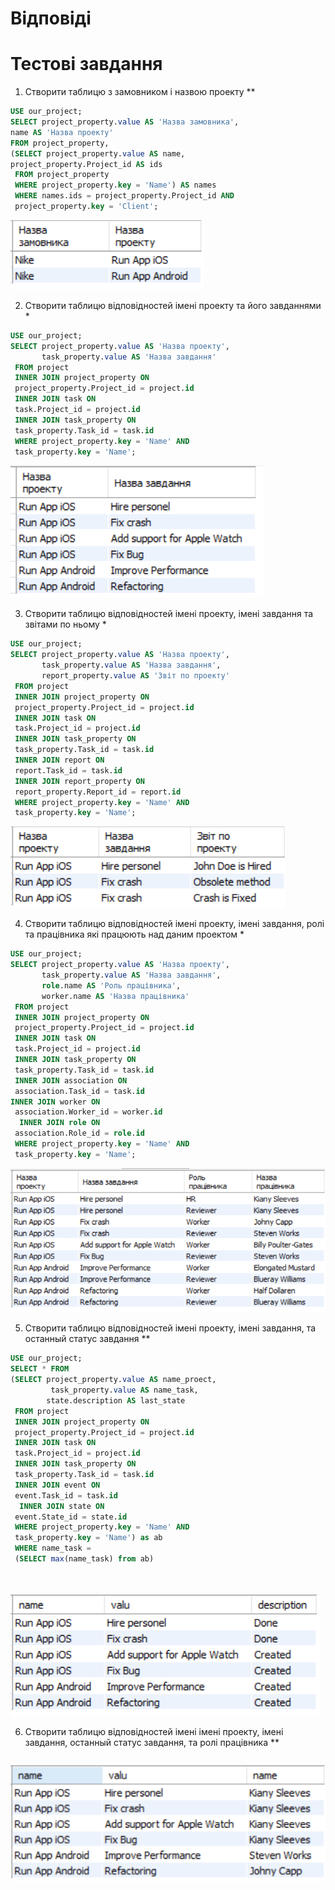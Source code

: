 # Відповіді

# Тестові завдання

1. Створити таблицю з замовником і назвою проекту **

```sql
USE our_project;
SELECT project_property.value AS 'Назва замовника',
name AS 'Назва проекту'
FROM project_property,
(SELECT project_property.value AS name,
project_property.Project_id AS ids
 FROM project_property
 WHERE project_property.key = 'Name') AS names
 WHERE names.ids = project_property.Project_id AND
 project_property.key = 'Client';
```

<img src = './images/exercises/exercise1.PNG'/>

2. Створити таблицю відповідностей імені проекту та його завданнями *

```sql
USE our_project;
SELECT project_property.value AS 'Назва проекту',
	   task_property.value AS 'Назва завдання'
 FROM project
 INNER JOIN project_property ON
 project_property.Project_id = project.id
 INNER JOIN task ON
 task.Project_id = project.id
 INNER JOIN task_property ON
 task_property.Task_id = task.id
 WHERE project_property.key = 'Name' AND
 task_property.key = 'Name';
```

<img src = './images/exercises/exercise2.PNG'/>

3. Створити таблицю відповідностей імені проекту, імені завдання та звітами по ньому *

```sql
USE our_project;
SELECT project_property.value AS 'Назва проекту',
	   task_property.value AS 'Назва завдання',
       report_property.value AS 'Звіт по проекту'
 FROM project
 INNER JOIN project_property ON
 project_property.Project_id = project.id
 INNER JOIN task ON
 task.Project_id = project.id
 INNER JOIN task_property ON
 task_property.Task_id = task.id
 INNER JOIN report ON
 report.Task_id = task.id
 INNER JOIN report_property ON
 report_property.Report_id = report.id
 WHERE project_property.key = 'Name' AND
 task_property.key = 'Name';
```

<img src = './images/exercises/exercise3.PNG'/>

4. Створити таблицю відповідностей імені проекту, імені завдання, ролі та працівника які працюють над даним проектом *

```sql
USE our_project;
SELECT project_property.value AS 'Назва проекту',
	   task_property.value AS 'Назва завдання',
       role.name AS 'Роль працівника',
       worker.name AS 'Назва працівника'
 FROM project
 INNER JOIN project_property ON
 project_property.Project_id = project.id
 INNER JOIN task ON
 task.Project_id = project.id
 INNER JOIN task_property ON
 task_property.Task_id = task.id
 INNER JOIN association ON
 association.Task_id = task.id
INNER JOIN worker ON
 association.Worker_id = worker.id
  INNER JOIN role ON
 association.Role_id = role.id
 WHERE project_property.key = 'Name' AND
 task_property.key = 'Name';
```

<img src = './images/exercises/exercise4.PNG'/>

5. Створити таблицю відповідностей імені проекту, імені завдання, та останный статус завдання **

```sql
USE our_project;
SELECT * FROM
(SELECT project_property.value AS name_proect,
	     task_property.value AS name_task,
		state.description AS last_state
 FROM project
 INNER JOIN project_property ON
 project_property.Project_id = project.id
 INNER JOIN task ON
 task.Project_id = project.id
 INNER JOIN task_property ON
 task_property.Task_id = task.id
 INNER JOIN event ON
 event.Task_id = task.id
  INNER JOIN state ON
 event.State_id = state.id
 WHERE project_property.key = 'Name' AND
 task_property.key = 'Name') as ab
 WHERE name_task =
 (SELECT max(name_task) from ab)

 
```

<img src = './images/exercises/exercise5.PNG'/>

6. Створити таблицю відповідностей імені імені проекту, імені завдання, останный статус завдання, та ролі працівника **

```sql

```

<img src = './images/exercises/exercise6.PNG'/>
